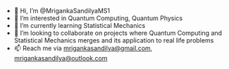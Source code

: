 - 👋 Hi, I’m @MrigankaSandilyaMS1
- 👀 I’m interested in Quantum Computing, Quantum Physics
- 🌱 I’m currently learning Statistical Mechanics
- 💞️ I’m looking to collaborate on projects where Quantum Computing and Statistical Mechanics merges and its application to real life problems
- 📫 Reach me via mrigankasandilya@gmail.com, mrigankasandilya@outlook.com

<!---
MrigankaSandilyaMS1/MrigankaSandilyaMS1 is a ✨ special ✨ repository because its `README.md` (this file) appears on your GitHub profile.
You can click the Preview link to take a look at your changes.
--->
